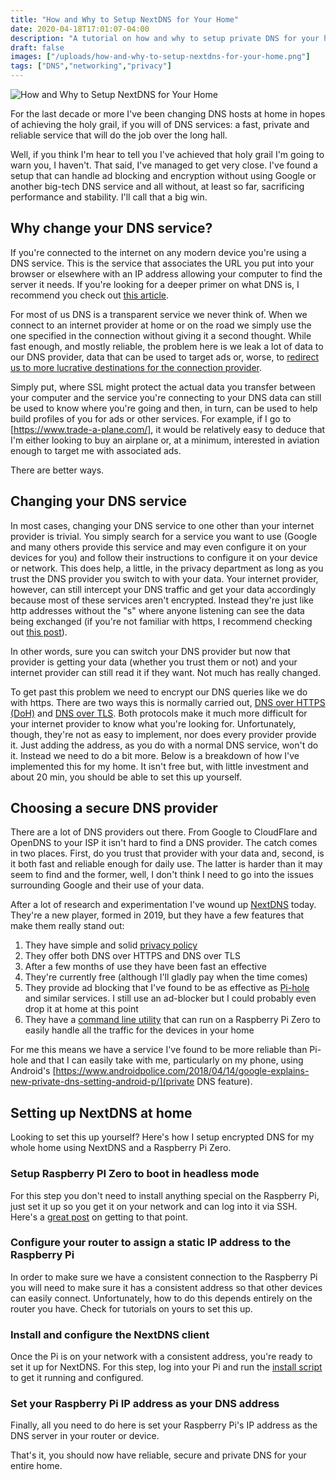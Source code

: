```yaml
---
title: "How and Why to Setup NextDNS for Your Home"
date: 2020-04-18T17:01:07-04:00
description: "A tutorial on how and why to setup private DNS for your home using NextDNS."
draft: false
images: ["/uploads/how-and-why-to-setup-nextdns-for-your-home.png"]
tags: ["DNS","networking","privacy"]
---
```


![How and Why to Setup NextDNS for Your Home](/uploads/how-and-why-to-setup-nextdns-for-your-home.png)

For the last decade or more I've been changing DNS hosts at home in hopes of achieving the holy grail, if you will of DNS services: a fast, private and reliable service that will do the job over the long hall.

Well, if you think I'm hear to tell you I've achieved that holy grail I'm going to warn you, I haven't. That said, I've managed to get very close. I've found a setup that can handle ad blocking and encryption without using Google or another big-tech DNS service and all without, at least so far, sacrificing performance and stability. I'll call that a big win.

## Why change your DNS service?

If you're connected to the internet on any modern device you're using a DNS service. This is the service that associates the URL you put into your browser or elsewhere with an IP address allowing your computer to find the server it needs. If you're looking for a deeper primer on what DNS is, I recommend you check out [this article](https://www.lifewire.com/what-is-a-dns-server-2625854).

For most of us DNS is a transparent service we never think of. When we connect to an internet provider at home or on the road we simply use the one specified in the connection without giving it a second thought. While fast enough, and mostly reliable, the problem here is we leak a lot of data to our DNS provider, data that can be used to target ads or, worse, to [redirect us to more lucrative destinations for the connection provider](https://labs.ripe.net/Members/babak_farrokhi/is-your-isp-hijacking-your-dns-traffic).

Simply put, where SSL might protect the actual data you transfer between your computer and the service you're connecting to your DNS data can still be used to know where you're going and then, in turn, can be used to help build profiles of you for ads or other services. For example, if I go to [https://www.trade-a-plane.com/], it would be relatively easy to deduce that I'm either looking to buy an airplane or, at a minimum, interested in aviation enough to target me with associated ads.

There are better ways.

## Changing your DNS service

In most cases, changing your DNS service to one other than your internet provider is trivial. You simply search for a service you want to use (Google and many others provide this service and may even configure it on your devices for you) and follow their instructions to configure it on your device or network. This does help, a little, in the privacy department as long as you trust the DNS provider you switch to with your data. Your internet provider, however, can still intercept your DNS traffic and get your data accordingly because most of these services aren't encrypted. Instead they're just like http addresses without the "s" where anyone listening can see the data being exchanged (if you're not familiar with https, I recommend checking out [this post](https://blog.hartleybrody.com/https-certificates/)).

In other words, sure you can switch your DNS provider but now that provider is getting your data (whether you trust them or not) and your internet provider can still read it if they want. Not much has really changed.

To get past this problem we need to encrypt our DNS queries like we do with https. There are two ways this is normally carried out, [DNS over HTTPS (DoH)](https://en.wikipedia.org/wiki/DNS_over_HTTPS) and [DNS over TLS](https://en.wikipedia.org/wiki/DNS_over_TLS). Both protocols make it much more difficult for your internet provider to know what you're looking for. Unfortunately, though, they're not as easy to implement, nor does every provider provide  it. Just adding the address, as you do with a normal DNS service, won't do it. Instead we need to do a bit more. Below is a breakdown of how I've implemented this for my home. It isn't free but, with little investment and about 20 min, you should be able to set this up yourself.

## Choosing a secure DNS provider

There are a lot of DNS providers out there. From Google to CloudFlare and OpenDNS to your ISP it isn't hard to find a DNS provider. The catch comes in two places. First, do you trust that provider with your data and, second, is it both fast and reliable enough for daily use. The latter is harder than it may seem to find and the former, well, I don't think I need to go into the issues surrounding Google and their use of your data.

After a lot of research and experimentation I've wound up [NextDNS](https://nextdns.io/) today. They're a new player, formed in 2019, but they have a few features that make them really stand out:

1. They have simple and solid [privacy policy](https://nextdns.io/privacy)
2. They offer both DNS over HTTPS and DNS over TLS
3. After a few months of use they have been fast an effective
4. They're currently free (although I'll gladly pay when the time comes)
5. They provide ad blocking that I've found to be as effective as [Pi-hole](https://pi-hole.net/) and similar services. I still use an ad-blocker but I could probably even drop it at home at this point
6. They have a [command line utility](https://github.com/nextdns/nextdns) that can run on a Raspberry Pi Zero to easily handle all the traffic for the devices in your home

For me this means we have a service I've found to be more reliable than Pi-hole and that I can easily take with me, particularly on my phone, using Android's [https://www.androidpolice.com/2018/04/14/google-explains-new-private-dns-setting-android-p/](private DNS feature).

## Setting up NextDNS at home

Looking to set this up yourself? Here's how I setup encrypted DNS for my whole home using NextDNS and a Raspberry Pi Zero.

### Setup Raspberry PI Zero to boot in headless mode

For this step you don't need to install anything special on the Raspberry Pi, just set it up so you get it on your network and can log into it via SSH. Here's a [great post](https://desertbot.io/blog/headless-pi-zero-w-wifi-setup-windows) on getting to that point.

### Configure your router to assign a static IP address to the Raspberry Pi

In order to make sure we have a consistent connection to the Raspberry Pi you will need to make sure it has a consistent address so that other devices can easily connect. Unfortunately, how to do this depends entirely on the router you have. Check for tutorials on yours to set this up.

### Install and configure the NextDNS client

Once the Pi is on your network with a consistent address, you're ready to set it up for NextDNS. For this step, log into your Pi and run the [install script](https://github.com/nextdns/nextdns#install) to get it running and configured.

### Set your Raspberry Pi IP address as your DNS address

Finally, all you need to do here is set your Raspberry Pi's IP address as the DNS server in your router or device.

That's it, you should now have reliable, secure and private DNS for your entire home.
